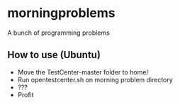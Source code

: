 # morningproblems
A bunch of programming problems

## How to use (Ubuntu)

- Move the TestCenter-master folder to home/
- Run opentestcenter.sh on morning problem directory
- ???
- Profit
